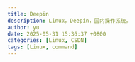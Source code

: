 ```yaml
---
title: Deepin
description: Linux，Deepin，国内操作系统。
author: yu
date: 2025-05-31 15:36:37 +0800
categories: [Linux, CSDN]
tags: [Linux, command]
---
```



<script>
    window.location.href = "https://blog.csdn.net/jiuyux/category_12646271.html";
</script>

